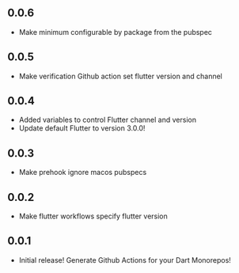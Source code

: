## 0.0.6
- Make minimum configurable by package from the pubspec
## 0.0.5
- Make verification Github action set flutter version and channel
## 0.0.4
- Added variables to control Flutter channel and version
- Update default Flutter to version 3.0.0!
## 0.0.3
- Make prehook ignore macos pubspecs
## 0.0.2
- Make flutter workflows specify flutter version
## 0.0.1
- Initial release! Generate Github Actions for your Dart Monorepos!